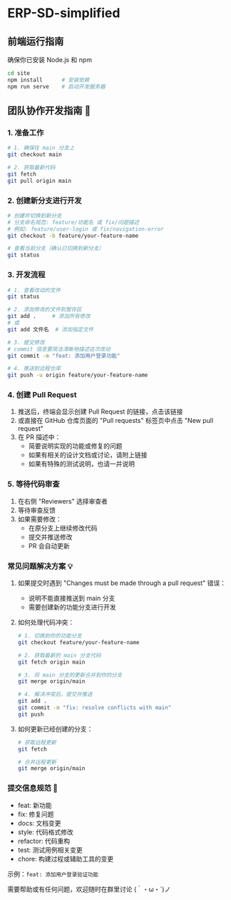 # ERP-SD-simplified

## 前端运行指南
确保你已安装 Node.js 和 npm
```bash
cd site
npm install      # 安装依赖
npm run serve    # 启动开发服务器
```

## 团队协作开发指南 🌟

### 1. 准备工作
```bash
# 1. 确保在 main 分支上
git checkout main

# 2. 获取最新代码
git fetch
git pull origin main
```

### 2. 创建新分支进行开发
```bash
# 创建并切换到新分支
# 分支命名规范: feature/功能名 或 fix/问题描述
# 例如: feature/user-login 或 fix/navigation-error
git checkout -b feature/your-feature-name

# 查看当前分支（确认已切换到新分支）
git status
```

### 3. 开发流程
```bash
# 1. 查看改动的文件
git status

# 2. 添加修改的文件到暂存区
git add .     # 添加所有修改
# 或
git add 文件名  # 添加指定文件

# 3. 提交修改
# commit 信息要简洁清晰地描述这次改动
git commit -m "feat: 添加用户登录功能"

# 4. 推送到远程仓库
git push -u origin feature/your-feature-name
```

### 4. 创建 Pull Request
1. 推送后，终端会显示创建 Pull Request 的链接，点击该链接
2. 或直接在 GitHub 仓库页面的 "Pull requests" 标签页中点击 "New pull request"
3. 在 PR 描述中：
   - 简要说明实现的功能或修复的问题
   - 如果有相关的设计文档或讨论，请附上链接
   - 如果有特殊的测试说明，也请一并说明

### 5. 等待代码审查
1. 在右侧 "Reviewers" 选择审查者
2. 等待审查反馈
3. 如果需要修改：
   - 在原分支上继续修改代码
   - 提交并推送修改
   - PR 会自动更新

### 常见问题解决方案 💡

1. 如果提交时遇到 "Changes must be made through a pull request" 错误：
   - 说明不能直接推送到 main 分支
   - 需要创建新的功能分支进行开发

2. 如何处理代码冲突：
   ```bash
   # 1. 切换到你的功能分支
   git checkout feature/your-feature-name
   
   # 2. 获取最新的 main 分支代码
   git fetch origin main
   
   # 3. 将 main 分支的更新合并到你的分支
   git merge origin/main
   
   # 4. 解决冲突后，提交并推送
   git add .
   git commit -m "fix: resolve conflicts with main"
   git push
   ```

3. 如何更新已经创建的分支：
   ```bash
   # 获取远程更新
   git fetch
   
   # 合并远程更新
   git merge origin/main
   ```

### 提交信息规范 📝
- feat: 新功能
- fix: 修复问题
- docs: 文档变更
- style: 代码格式修改
- refactor: 代码重构
- test: 测试用例相关变更
- chore: 构建过程或辅助工具的变更

示例：`feat: 添加用户登录验证功能`

需要帮助或有任何问题，欢迎随时在群里讨论 (｀・ω・´)ノ